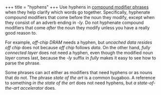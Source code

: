 +++
title = "hyphens"
+++
Use hyphens in [compound modifier phrases][cms785] when they help clarify which words go together.
Specifically, hyphenate compound modifiers that come before the noun they modify, except when they consist of an adverb ending in *-ly*.
Do not hyphenate compound modifiers that come *after* the noun they modify unless you have a really good reason to.

For example, *off-chip DRAM* needs a hyphen, but *uncached data resides off chip* does not because *off chip* follows *data*.
On the other hand, *fully connected layer* does not need a hyphen, even though the modified noun *layer* comes last, because the *-ly* suffix in *fully* makes it easy to see how to parse the phrase.

Some phrases can act either as modifiers that need hyphens or as nouns that do not.
The phrase *state of the art* is a common bugaboo.
A reference to something *in the state of the art* does not need hyphens, but *a state-of-the-art accelerator* does.

[cms785]: https://www.chicagomanualofstyle.org/book/ed17/part2/ch07/psec085.html
